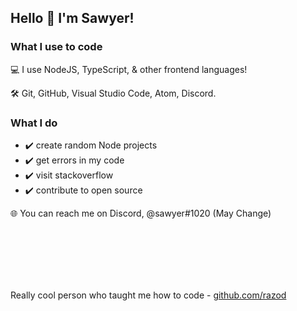 ## Hello 👋 I'm Sawyer!

### What I use to code
:computer: I use NodeJS, TypeScript, & other frontend languages!

:hammer_and_wrench: Git, GitHub, Visual Studio Code, Atom, Discord.

### What I do
- :heavy_check_mark: create random Node projects
- :heavy_check_mark: get errors in my code
- :heavy_check_mark: visit stackoverflow
- :heavy_check_mark: contribute to open source

:globe_with_meridians: You can reach me on Discord, @sawyer#1020 (May Change)

<br />
<br />
<br />
<br />

<br />

Really cool person who taught me how to code - [github.com/razod](https://github.com/razod)
